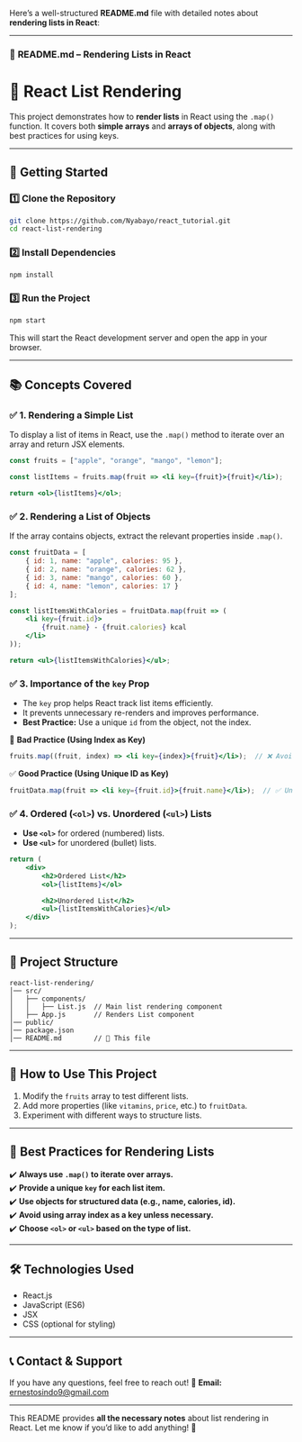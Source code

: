 Here’s a well-structured **README.md** file with detailed notes about **rendering lists in React**:  

---

### 📌 **README.md – Rendering Lists in React**  

# 📝 **React List Rendering**  

This project demonstrates how to **render lists** in React using the `.map()` function. It covers both **simple arrays** and **arrays of objects**, along with best practices for using keys.  

---

## 🚀 **Getting Started**  

### 1️⃣ **Clone the Repository**  
```sh
git clone https://github.com/Nyabayo/react_tutorial.git
cd react-list-rendering
```

### 2️⃣ **Install Dependencies**  
```sh
npm install
```

### 3️⃣ **Run the Project**  
```sh
npm start
```
This will start the React development server and open the app in your browser.

---

## 📚 **Concepts Covered**  

### ✅ **1. Rendering a Simple List**  
To display a list of items in React, use the `.map()` method to iterate over an array and return JSX elements.

```jsx
const fruits = ["apple", "orange", "mango", "lemon"];

const listItems = fruits.map(fruit => <li key={fruit}>{fruit}</li>);

return <ol>{listItems}</ol>;
```

### ✅ **2. Rendering a List of Objects**  
If the array contains objects, extract the relevant properties inside `.map()`.

```jsx
const fruitData = [
    { id: 1, name: "apple", calories: 95 },
    { id: 2, name: "orange", calories: 62 },
    { id: 3, name: "mango", calories: 60 },
    { id: 4, name: "lemon", calories: 17 }
];

const listItemsWithCalories = fruitData.map(fruit => (
    <li key={fruit.id}>
        {fruit.name} - {fruit.calories} kcal
    </li>
));

return <ul>{listItemsWithCalories}</ul>;
```

### ✅ **3. Importance of the `key` Prop**  
- The `key` prop helps React track list items efficiently.
- It prevents unnecessary re-renders and improves performance.
- **Best Practice:** Use a unique `id` from the object, not the index.

🚫 **Bad Practice (Using Index as Key)**  
```jsx
fruits.map((fruit, index) => <li key={index}>{fruit}</li>);  // ❌ Avoid this if items can change
```

✅ **Good Practice (Using Unique ID as Key)**  
```jsx
fruitData.map(fruit => <li key={fruit.id}>{fruit.name}</li>);  // ✅ Unique ID improves performance
```

### ✅ **4. Ordered (`<ol>`) vs. Unordered (`<ul>`) Lists**  
- **Use `<ol>`** for ordered (numbered) lists.  
- **Use `<ul>`** for unordered (bullet) lists.  

```jsx
return (
    <div>
        <h2>Ordered List</h2>
        <ol>{listItems}</ol>

        <h2>Unordered List</h2>
        <ul>{listItemsWithCalories}</ul>
    </div>
);
```

---

## 🎯 **Project Structure**  

```
react-list-rendering/
│── src/
│   ├── components/
│   │   ├── List.js  // Main list rendering component
│   ├── App.js       // Renders List component
│── public/
│── package.json
│── README.md        // 📄 This file
```

---

## 🎯 **How to Use This Project**  

1. Modify the `fruits` array to test different lists.  
2. Add more properties (like `vitamins`, `price`, etc.) to `fruitData`.  
3. Experiment with different ways to structure lists.  

---

## 📌 **Best Practices for Rendering Lists**  
✔️ **Always use `.map()` to iterate over arrays.**  
✔️ **Provide a unique `key` for each list item.**  
✔️ **Use objects for structured data (e.g., name, calories, id).**  
✔️ **Avoid using array index as a key unless necessary.**  
✔️ **Choose `<ol>` or `<ul>` based on the type of list.**  

---

## 🛠 **Technologies Used**  
- React.js  
- JavaScript (ES6)  
- JSX  
- CSS (optional for styling)  

---

## 📞 **Contact & Support**  
If you have any questions, feel free to reach out!
📧 **Email:** ernestosindo9@gmail.com  

---

This README provides **all the necessary notes** about list rendering in React. Let me know if you’d like to add anything! 🚀